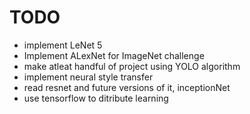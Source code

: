 # TODO
* implement LeNet 5
* Implement ALexNet for ImageNet challenge
* make atleat handful of project using YOLO algorithm
* implement neural style transfer
* read resnet and future versions of it, inceptionNet
* use tensorflow to ditribute learning
